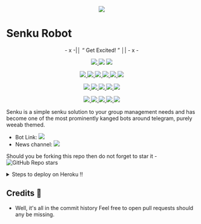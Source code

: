 <p align="center">
  <img src="https://images8.alphacoders.com/104/1046436.jpg">
</p>

# Senku Robot 

<p align="center">
- x -|│  “ Get Excited! ”  │| - x -
</p>

<p align="center">
<a href="https://app.codacy.com/gh/FtSasaki/SenkuRobot?utm_source=github.com&utm_medium=referral&utm_content=FtSasaki/SenkuRobot&utm_campaign=Badge_Grade_Settings" alt="Codacy Badge">
<img src="https://api.codacy.com/project/badge/Grade/6141417ceaf84545bab6bd671503df51" /> </a>
<a href="https://github.com/FtSasaki/SenkuRobot" alt="Libraries.io dependency status for GitHub repo"> <img src="https://img.shields.io/librariesio/github/FtSasaki/SenkuRobot" /></a>
<a href="http://hits.dwyl.com/FtSasaki/SenkuRobot" alt="HitCount"> <img src="http://hits.dwyl.com/FtSasaki/SenkuRobot.svg" /> </a>
</p>
<p align="center">
<a href="https://github.com/FtSasaki/SenkuRobot" alt="GitHub closed issues"> <img src="https://img.shields.io/github/issues-closed-raw/FtSasaki/SenkuRobot?style=flat&logo=github&color=success" /> </a>
<a href="https://github.com/FtSasaki/SenkuRobot" alt="GitHub commit activity"> <img src="https://img.shields.io/github/commit-activity/m/FtSasaki/SenkuRobot" /> </a>
<a href="https://github.com/FtSasaki/SenkuRobot/graphs/contributors" alt="GitHub contributors"> <img src="https://img.shields.io/github/contributors/FtSasaki/SenkuRobot?style=flat&logo=github" /> </a>
<a href="https://github.com/FtSasaki/SenkuRobot/network/members" alt="GitHub forks"> <img src="https://img.shields.io/github/forks/FtSasaki/SenkuRobot?label=Forks&logo=github" /> </a>
<a href="https://github.com/FtSasaki/SenkuRobot" alt="GitHub closed pull requests"> <img src="https://img.shields.io/github/issues-pr-closed-raw/FtSasaki/SenkuRobot?color=success" /> </a>
<a href="https://github.com/FtSasaki/SenkuRobot" alt="GitHub issues"> <img src="https://img.shields.io/github/issues-raw/FtSasaki/SenkuRobot?style=flat&logo=github&color=yellow" /> </a>
</p>
<p align="center">
<a href="https://github.com/FtSasaki/SenkuRobot" alt="GitHub release (latest by date including pre-releases)"> <img src="https://img.shields.io/github/v/release/FtSasaki/SenkuRobot?include_prereleases?style=flat&logo=github" /> </a>
<a href="https://www.python.org/" alt="made-with-python"> <img src="https://img.shields.io/badge/Made%20with-Python-1f425f.svg?style=flat&logo=python&color=blue" /> </a>
<a href="https://github.com/FtSasaki/SenkuRobot" alt="Docker!"> <img src="https://aleen42.github.io/badges/src/docker.svg" /> </a>
<a href="https://github.com/FtSasaki/SenkuRobot" alt="GitHub repo size"> <img src="https://img.shields.io/github/repo-size/FtSasaki/SenkuRobot" /> </a>
<a href="https://github.com/FtSasaki/SenkuRobot/blob/master/LICENSE" alt="GPLv3 license"> <img src="https://img.shields.io/badge/License-GPLv3-blue.svg" /> </a>
</p>
<p align="center">
<a href="https://ko-fi.com/sawada" alt="Donate!"> <img src="https://aleen42.github.io/badges/src/paypal.svg" /> </a>
<a href="https://telegram.dog/SenkuUpdates" alt="Telegram!"> <img src="https://aleen42.github.io/badges/src/telegram.svg" /> </a>
<a href="" alt="FtSasaki"> <img src="https://img.shields.io/badge/Built%20by-Kaizoku-blue" /> </a>
<a href="https://github.com/FtSasaki/SenkuRobot/graphs/commit-activity" alt="Maintenance"> <img src="https://img.shields.io/badge/Maintained%3F-yes-green.svg" /> </a>
<a href="https://makeapullrequest.com" alt="PRs Welcome"> <img src="https://img.shields.io/badge/PRs-welcome-brightgreen.svg?style=flat-square" /> </a>
</p>



Senku is a simple senku solution to your group management needs and has become one of the most prominently kanged bots around telegram, purely weeab themed.

* Bot Link:  <a href="https://telegram.dog/SenkuRobot" alt="Senku Robot"> <img src="https://img.shields.io/badge/%F0%9F%A4%96%20-SenkuRobot-blue" /> </a>
* News channel: <a  href="https://telegram.dog/SenkuUpdates" alt="Senku Updates"> <img  src="https://img.shields.io/badge/%F0%9F%92%A1-Senku%20Updates-9cf" /> </a>

Should you be forking this repo then do not forget to star it - <img alt="GitHub Repo stars" src="https://img.shields.io/github/stars/FtSasaki/SenkuRobot?color=white&label=%F0%9F%8C%9F%20star">

<details>
  <summary>Steps to deploy on Heroku !! </summary>

```
Fill in all the details, Deploy!
Now go to https://dashboard.heroku.com/apps/(app-name)/resources ( Replace (app-name) with your app name )
REMEMBER: Turn on worker dyno (Don't worry It's free :D) & Webhook
Now send the bot /start, If it doesn't respond go to https://dashboard.heroku.com/apps/(app-name)/settings and remove webhook and port.
```

  [![Deploy](https://www.herokucdn.com/deploy/button.svg)](https://heroku.com/deploy?template=https://github.com/FtSasaki/SenkuRobot.git)

</details>  

## Credits 📍
* Well, it's all in the commit history 
Feel free to open pull requests should any be missing.
